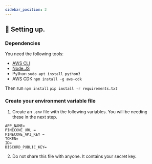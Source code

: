 ```yaml
---
sidebar_position: 2
---
```


## 🚀 Setting up.

### Dependencies

You need the following tools:
- [AWS CLI](https://docs.aws.amazon.com/cli/latest/userguide/getting-started-install.html)
- [Node.JS](https://github.com/nvm-sh/nvm)
- Python `sudo apt install python3`
- AWS CDK `npm install -g aws-cdk`

Then run
`npm install`
`pip install -r requirements.txt`

### Create your environment variable file

1. Create an `.env` file with the following variables. You will be needing these in the next step.
```
APP_NAME=
PINECONE_URL =
PINECONE_API_KEY =
TOKEN=
ID=
DISCORD_PUBLIC_KEY=
```
2. Do not share this file with anyone. It contains your secret key.





